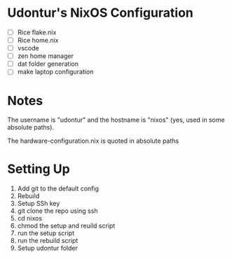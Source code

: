 # Udontur's NixOS Configuration

- [ ] Rice flake.nix 
- [ ] Rice home.nix
- [ ] vscode
- [ ] zen home manager
- [ ] dat folder generation
- [ ] make laptop configuration

# Notes
The username is "udontur" and the hostname is "nixos" (yes, used in some absolute paths).

The hardware-configuration.nix is quoted in absolute paths

# Setting Up
1. Add git to the default config
2. Rebuild
3. Setup SSh key
4. git clone the repo using ssh
5. cd nixos
7. chmod the setup and reuild script
8. run the setup script
9. run the rebuild script
10. Setup udontur folder